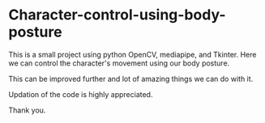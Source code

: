 # Character-control-using-body-posture

This is a small project using python OpenCV, mediapipe, and Tkinter. Here we can control the character's movement using our body posture.

This can be improved further and lot of amazing things we can do with it.

Updation of the code is highly appreciated.

Thank you.
